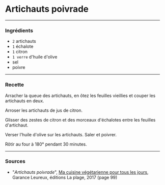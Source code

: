 # Artichauts poivrade

---

### Ingrédients

* `2` artichauts
* `1` échalote
* `1` citron
* `1 verre` d'huile d'olive
* sel
* poivre

---

### Recette

Arracher la queue des artichauts, en ôtez les feuilles vieillies et couper les artichauts en deux.

Arroser les artichauts de jus de citron.

Glisser des zestes de citron et des morceaux d'échalotes entre les feuilles d'artichaut.

Verser l'huile d'olive sur les artichauts. Saler et poivrer.

Rôtir au four à 180° pendant 30 minutes.

---

### Sources

* "*Artichauts poivrade*", [Ma cuisine végétarienne pour tous les jours](https://www.laplage.fr/catalogue/ma-cuisine-vegetarienne-pour-tous-les-jours-garance-leureux-2/), Garance Leureux, éditions La plage, 2017 (page 99)
